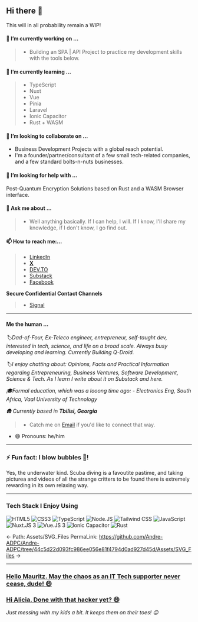 <!-- @format -->

## Hi there 👋

This will in all probability remain a WIP!

#### 🔭 I’m currently working on ...

> - Building an SPA | API Project to practice my development skills with the tools below.

#### 🌱 I’m currently learning ...

> - TypeScript
> - Nuxt
> - Vue
> - Pinia
> - Laravel
> - Ionic Capacitor
> - Rust + WASM

#### 👯 I’m looking to collaborate on ...

- Business Development Projects with a global reach potential.
- I'm a founder/partner/consultant of a few small tech-related companies, and a few standard bolts-n-nuts businesses.

#### 🤔 I’m looking for help with ...

Post-Quantum Encryption Solutions based on Rust and a WASM Browser interface.

#### 💬 Ask me about ...

> - Well anything basically. If I can help, I will. If I know, I'll share my knowledge, if I don't know, I go find out.

#### 📫 How to reach me:...

> - [LinkedIn](https://www.linkedin.com/in/andre-du-plessis-992a0329)
> - **[ X ](https://x.com/AndreDuP_ADPC)**
> - [DEV.TO](https://dev.to/andre_adpc)
> - [Substack](https://andreduplessis.substack.com/)
> - [Facebook](https://www.facebook.com/RedDragonX5)

**Secure Confidential Contact Channels**

> - [Signal](https://github.com/Andre-ADPC/Andre-ADPC/blob/main/Assets/Image_Files/Andre-Signal-QRC.png)

---

#### Me the human ...

_🏷️Dad-of-Four, Ex-Teleco engineer, entrepreneur, self-taught dev, interested in tech, science, and life on a broad scale. Always busy developing and learning. Currently Building Q-Droid._

_🏷️I enjoy chatting about: Opinions, Facts and Practical Information regarding Entrepreneuring, Business Ventures, Software Development, Science & Tech. As I learn I write about it on Substack and here._

_🎓Formal education, which was a looong time ago: - Electronics Eng, South Africa, Vaal University of Technology_

_🛖 Currently based in **Tbilisi, Georgia**_

> - Catch me on [Email](mailto:andre.du.plessis@adpc-llc.com) if you'd like to connect that way.

- 😄 Pronouns: he/him

---

### ⚡ Fun fact: I blow bubbles 🫧!

Yes, the underwater kind. Scuba diving is a favoutite pastime, and taking picturea and videos of all the strange critters to be found there is extremely rewarding in its own relaxing way.

---

### Tech Stack I Enjoy Using

<img src="https://github.com/Andre-ADPC/Andre-ADPC/tree/44c5d22d093fc986ee056e81f4794d0ad927d45d/Assets/SVG_Files/HTML5-01.svg" alt="HTML5" style="max-width: 100%;">
<img src="https://github.com/Andre-ADPC/Andre-ADPC/tree/44c5d22d093fc986ee056e81f4794d0ad927d45d/Assets/SVG_Files/CSS3-01.svg" alt="CSS3" style="max-width: 100%;">
<img src="https://github.com/Andre-ADPC/Andre-ADPC/tree/44c5d22d093fc986ee056e81f4794d0ad927d45d/Assets/SVG_Files/TypeScript-01.svg" alt="TypeScript" style="max-width: 100%;">
<img src="https://github.com/Andre-ADPC/Andre-ADPC/tree/44c5d22d093fc986ee056e81f4794d0ad927d45d/Assets/SVG_Files/Node.JS.svg" alt="Node.JS" style="max-width: 100%;">
<img src="https://github.com/Andre-ADPC/Andre-ADPC/tree/44c5d22d093fc986ee056e81f4794d0ad927d45d/Assets/SVG_Files/TailwindCSS.svg" alt="Tailwind CSS" style="max-width: 100%;">
<img src="https://github.com/Andre-ADPC/Andre-ADPC/tree/44c5d22d093fc986ee056e81f4794d0ad927d45d/Assets/SVG_Files/JavaScript.svg" alt="JavaScript" style="max-width: 100%;">
<img src="" alt="Nuxt.JS 3" style="max-width: 100%;">
<img src="" alt="Vue.JS 3" style="max-width: 100%;">
<img src="" alt="Ionic Capacitor" style="max-width: 100%;">
<img src="" alt="Rust" style="max-width: 100%;">

<-
Path:
Assets/SVG_Files
PermaLink:
https://github.com/Andre-ADPC/Andre-ADPC/tree/44c5d22d093fc986ee056e81f4794d0ad927d45d/Assets/SVG_Files
->

---

### [Hello Mauritz. May the chaos as an IT Tech supporter never cease, dude! 😄](https://www.facebook.com/mauritz.duplessis.319)

### [Hi Alicia. Done with that hacker yet? 😄](https://www.linkedin.com/in/alicia-v-1096a463/)

_Just messing with my kids a bit. It keeps them on their toes! :wink:_
